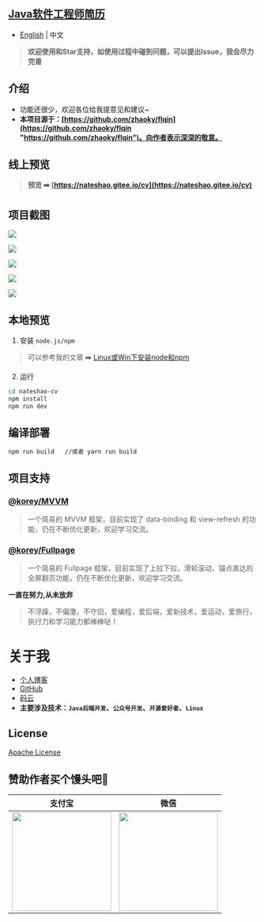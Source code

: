 ## [Java软件工程师简历](http://zhousiwei.gitee.io/cv/)

- [English](README.en.md) | 中文

> **欢迎使用和Star支持，如使用过程中碰到问题，可以提出Issue，我会尽力完善**

## 介绍
- 功能还很少，欢迎各位给我提意见和建议~
- **本项目源于：[https://github.com/zhaoky/flqin](https://github.com/zhaoky/flqin "https://github.com/zhaoky/flqin")。向作者表示深深的敬意。**

## 线上预览

> **预览 ➡️ [https://nateshao.gitee.io/cv](https://nateshao.gitee.io/cv)**

## 项目截图

![](https://nateshao-blog.oss-cn-shenzhen.aliyuncs.com/img/首页.png)

![](https://nateshao-blog.oss-cn-shenzhen.aliyuncs.com/img/专业技能.png)

![](https://nateshao-blog.oss-cn-shenzhen.aliyuncs.com/img/工作经历.png)

![](https://nateshao-blog.oss-cn-shenzhen.aliyuncs.com/img/项目经验.png)

![](https://nateshao-blog.oss-cn-shenzhen.aliyuncs.com/img/联系我.png)



## 本地预览
1. 安装 `node.js/npm`
> 可以参考我的文章 ➡️ [Linux或Win下安装node和npm](https://www.jianshu.com/p/f8b0a4f7a822)

2. 运行
```bash
cd nateshao-cv
npm install
npm run dev
```

## 编译部署
```bash
npm run build   //或者 yarn run build
```

## 项目支持

### [@korey/MVVM](https://github.com/zhaoky/mvvm)

> 一个简易的 MVVM 框架，目前实现了 data-binding 和 view-refresh 的功能，仍在不断优化更新，欢迎学习交流。

### [@korey/Fullpage](https://github.com/zhaoky/fullpage)

> 一个简易的 Fullpage 框架，目前实现了上拉下拉，滑轮滚动，锚点直达的全屏翻页功能，仍在不断优化更新，欢迎学习交流。

**一直在努力,从未放弃**
> 不浮躁，不偏激，不守旧，爱编程，爱后端，爱新技术，爱运动，爱旅行，执行力和学习能力都棒棒哒！

# 关于我

- [个人博客](https://nateshao.gitee.io/)
- [GitHub](https://github.com/nateshao)
- [码云](https://gitee.com/nateshao)
- **主要涉及技术：`Java后端开发`、`公众号开发`、`开源爱好者`、`Linux`**

## License

[Apache License](./LICENSE)

## 赞助作者买个馒头吧💚

| 支付宝                                                       | 微信                                                         |
| ------------------------------------------------------------ | ------------------------------------------------------------ |
| <img width="200" height="200" src="https://nateshao.gitee.io/medias/reward/alipay.jpg"/> | <img width="200" height="200" src="https://nateshao.gitee.io/medias/reward/wechat.png"/> |


